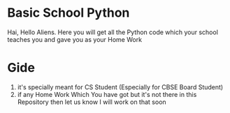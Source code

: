 # Basic School Python
Hai, Hello Aliens. Here you will get all the Python code which your school teaches you and gave you as your Home Work
# Gide
1. it's specially meant for CS Student 
(Especially for CBSE Board Student)
2. if any Home Work Which You have got but it's not there in this Repository then let us know I will work on that soon
